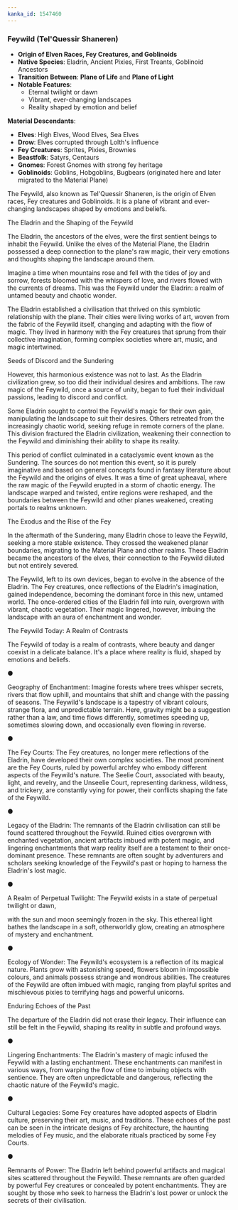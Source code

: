 ```yaml
---
kanka_id: 1547460
---
```


### **Feywild (Tel'Quessir Shaneren)**

* **Origin of Elven Races, Fey Creatures, and Goblinoids**
* **Native Species**: Eladrin, Ancient Pixies, First Treants, Goblinoid Ancestors
* **Transition Between**: **Plane of Life** and **Plane of Light**
* **Notable Features**:
  + Eternal twilight or dawn
  + Vibrant, ever-changing landscapes
  + Reality shaped by emotion and belief

**Material Descendants**:

* **Elves**: High Elves, Wood Elves, Sea Elves
* **Drow**: Elves corrupted through Lolth's influence
* **Fey Creatures**: Sprites, Pixies, Brownies
* **Beastfolk**: Satyrs, Centaurs
* **Gnomes**: Forest Gnomes with strong fey heritage
* **Goblinoids**: Goblins, Hobgoblins, Bugbears (originated here and later migrated to the Material Plane)

The Feywild, also known as Tel'Quessir Shaneren, is the origin of Elven races, Fey creatures and Goblinoids. It is a plane of vibrant and ever-changing landscapes shaped by emotions and beliefs.

The Eladrin and the Shaping of the Feywild

The Eladrin, the ancestors of the elves, were the first sentient beings to inhabit the Feywild. Unlike the elves of the Material Plane, the Eladrin possessed a deep connection to the plane's raw magic, their very emotions and thoughts shaping the landscape around them.

Imagine a time when mountains rose and fell with the tides of joy and sorrow, forests bloomed with the whispers of love, and rivers flowed with the currents of dreams. This was the Feywild under the Eladrin: a realm of untamed beauty and chaotic wonder.

The Eladrin established a civilisation that thrived on this symbiotic relationship with the plane. Their cities were living works of art, woven from the fabric of the Feywild itself, changing and adapting with the flow of magic. They lived in harmony with the Fey creatures that sprung from their collective imagination, forming complex societies where art, music, and magic intertwined.

Seeds of Discord and the Sundering

However, this harmonious existence was not to last. As the Eladrin civilization grew, so too did their individual desires and ambitions. The raw magic of the Feywild, once a source of unity, began to fuel their individual passions, leading to discord and conflict.

Some Eladrin sought to control the Feywild's magic for their own gain, manipulating the landscape to suit their desires. Others retreated from the increasingly chaotic world, seeking refuge in remote corners of the plane. This division fractured the Eladrin civilization, weakening their connection to the Feywild and diminishing their ability to shape its reality.

This period of conflict culminated in a cataclysmic event known as the Sundering. The sources do not mention this event, so it is purely imaginative and based on general concepts found in fantasy literature about the Feywild and the origins of elves. It was a time of great upheaval, where the raw magic of the Feywild erupted in a storm of chaotic energy. The landscape warped and twisted, entire regions were reshaped, and the boundaries between the Feywild and other planes weakened, creating portals to realms unknown.

The Exodus and the Rise of the Fey

In the aftermath of the Sundering, many Eladrin chose to leave the Feywild, seeking a more stable existence. They crossed the weakened planar boundaries, migrating to the Material Plane and other realms. These Eladrin became the ancestors of the elves, their connection to the Feywild diluted but not entirely severed.

The Feywild, left to its own devices, began to evolve in the absence of the Eladrin. The Fey creatures, once reflections of the Eladrin's imagination, gained independence, becoming the dominant force in this new, untamed world. The once-ordered cities of the Eladrin fell into ruin, overgrown with vibrant, chaotic vegetation. Their magic lingered, however, imbuing the landscape with an aura of enchantment and wonder.

The Feywild Today: A Realm of Contrasts

The Feywild of today is a realm of contrasts, where beauty and danger coexist in a delicate balance. It's a place where reality is fluid, shaped by emotions and beliefs.

●

Geography of Enchantment: Imagine forests where trees whisper secrets, rivers that flow uphill, and mountains that shift and change with the passing of seasons. The Feywild's landscape is a tapestry of vibrant colours, strange flora, and unpredictable terrain. Here, gravity might be a suggestion rather than a law, and time flows differently, sometimes speeding up, sometimes slowing down, and occasionally even flowing in reverse.

●

The Fey Courts: The Fey creatures, no longer mere reflections of the Eladrin, have developed their own complex societies. The most prominent are the Fey Courts, ruled by powerful archfey who embody different aspects of the Feywild's nature. The Seelie Court, associated with beauty, light, and revelry, and the Unseelie Court, representing darkness, wildness, and trickery, are constantly vying for power, their conflicts shaping the fate of the Feywild.

●

Legacy of the Eladrin: The remnants of the Eladrin civilisation can still be found scattered throughout the Feywild. Ruined cities overgrown with enchanted vegetation, ancient artifacts imbued with potent magic, and lingering enchantments that warp reality itself are a testament to their once-dominant presence. These remnants are often sought by adventurers and scholars seeking knowledge of the Feywild's past or hoping to harness the Eladrin's lost magic.

●

A Realm of Perpetual Twilight: The Feywild exists in a state of perpetual twilight or dawn,

with the sun and moon seemingly frozen in the sky. This ethereal light bathes the landscape in a soft, otherworldly glow, creating an atmosphere of mystery and enchantment.

●

Ecology of Wonder: The Feywild's ecosystem is a reflection of its magical nature. Plants grow with astonishing speed, flowers bloom in impossible colours, and animals possess strange and wondrous abilities. The creatures of the Feywild are often imbued with magic, ranging from playful sprites and mischievous pixies to terrifying hags and powerful unicorns.

Enduring Echoes of the Past

The departure of the Eladrin did not erase their legacy. Their influence can still be felt in the Feywild, shaping its reality in subtle and profound ways.

●

Lingering Enchantments: The Eladrin's mastery of magic infused the Feywild with a lasting enchantment. These enchantments can manifest in various ways, from warping the flow of time to imbuing objects with sentience. They are often unpredictable and dangerous, reflecting the chaotic nature of the Feywild's magic.

●

Cultural Legacies: Some Fey creatures have adopted aspects of Eladrin culture, preserving their art, music, and traditions. These echoes of the past can be seen in the intricate designs of Fey architecture, the haunting melodies of Fey music, and the elaborate rituals practiced by some Fey Courts.

●

Remnants of Power: The Eladrin left behind powerful artifacts and magical sites scattered throughout the Feywild. These remnants are often guarded by powerful Fey creatures or concealed by potent enchantments. They are sought by those who seek to harness the Eladrin's lost power or unlock the secrets of their civilisation.